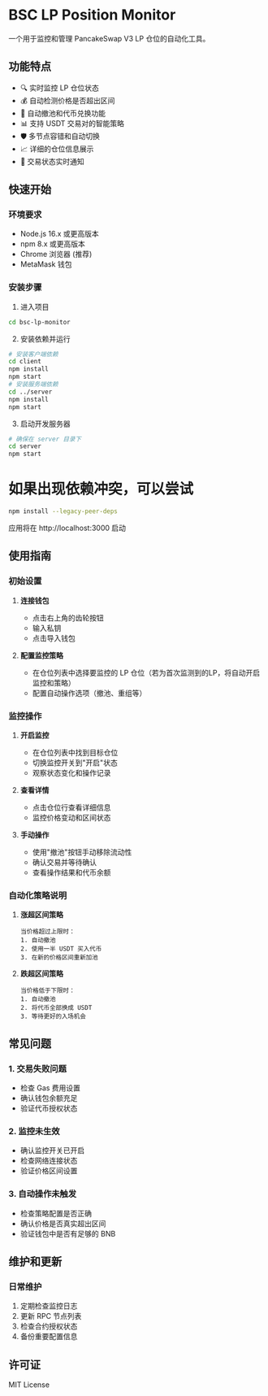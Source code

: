 # BSC LP Position Monitor

一个用于监控和管理 PancakeSwap V3 LP 仓位的自动化工具。

## 功能特点

- 🔍 实时监控 LP 仓位状态
- 💰 自动检测价格是否超出区间
- 🔄 自动撤池和代币兑换功能
- 📊 支持 USDT 交易对的智能策略
- 🛡️ 多节点容错和自动切换
- 📈 详细的仓位信息展示
- 🔔 交易状态实时通知

## 快速开始

### 环境要求
- Node.js 16.x 或更高版本
- npm 8.x 或更高版本
- Chrome 浏览器 (推荐)
- MetaMask 钱包

### 安装步骤

1. 进入项目
```bash
cd bsc-lp-monitor
```

2. 安装依赖并运行
```bash
# 安装客户端依赖
cd client
npm install
npm start
# 安装服务端依赖
cd ../server
npm install
npm start
```

3. 启动开发服务器
```bash
# 确保在 server 目录下
cd server
npm start
```

# 如果出现依赖冲突，可以尝试
```bash
npm install --legacy-peer-deps
```

应用将在 http://localhost:3000 启动

## 使用指南

### 初始设置

1. **连接钱包**
   - 点击右上角的齿轮按钮
   - 输入私钥
   - 点击导入钱包

2. **配置监控策略**
   - 在仓位列表中选择要监控的 LP 仓位（若为首次监测到的LP，将自动开启监控和策略）
   - 配置自动操作选项（撤池、重组等）

### 监控操作

1. **开启监控**
   - 在仓位列表中找到目标仓位
   - 切换监控开关到"开启"状态
   - 观察状态变化和操作记录

2. **查看详情**
   - 点击仓位行查看详细信息
   - 监控价格变动和区间状态

3. **手动操作**
   - 使用"撤池"按钮手动移除流动性
   - 确认交易并等待确认
   - 查看操作结果和代币余额

### 自动化策略说明

1. **涨超区间策略**
   ```
   当价格超过上限时：
   1. 自动撤池
   2. 使用一半 USDT 买入代币
   3. 在新的价格区间重新加池
   ```

2. **跌超区间策略**
   ```
   当价格低于下限时：
   1. 自动撤池
   2. 将代币全部换成 USDT
   3. 等待更好的入场机会
   ```

## 常见问题

### 1. 交易失败问题
- 检查 Gas 费用设置
- 确认钱包余额充足
- 验证代币授权状态

### 2. 监控未生效
- 确认监控开关已开启
- 检查网络连接状态
- 验证价格区间设置

### 3. 自动操作未触发
- 检查策略配置是否正确
- 确认价格是否真实超出区间
- 验证钱包中是否有足够的 BNB

## 维护和更新

### 日常维护
1. 定期检查监控日志
2. 更新 RPC 节点列表
3. 检查合约授权状态
4. 备份重要配置信息

## 许可证

MIT License 